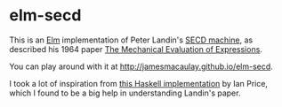 # elm-secd

This is an [Elm](http://elm-lang.org/) implementation of Peter Landin's [SECD machine](https://en.wikipedia.org/wiki/SECD_machine), as described his 1964 paper [The Mechanical Evaluation of Expressions](https://www.cs.cmu.edu/afs/cs/user/crary/www/819-f09/Landin64.pdf).

You can play around with it at http://jamesmacaulay.github.io/elm-secd.

I took a lot of inspiration from [this Haskell implementation](http://shift-reset.com/blog/2013/2/18/A%20Toy%20SECD%20Machine/) by Ian Price, which I found to be a big help in understanding Landin's paper.
